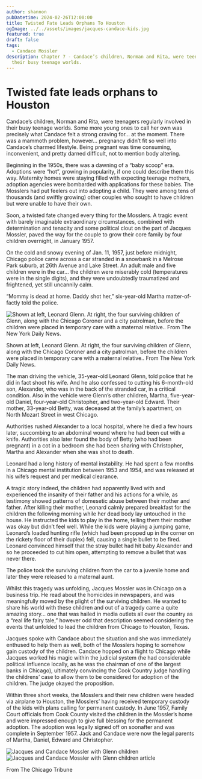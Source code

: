 ```yaml
---
author: shannon
pubDatetime: 2024-02-26T12:00:00
title: Twisted Fate Leads Orphans To Houston
ogImage: ../../assets/images/jacques-candace-kids.jpg
featured: true
draft: false
tags:
  - Candace Mossler
description: Chapter 7 - Candace’s children, Norman and Rita, were teenagers regularly involved in
  their busy teenage worlds.
---
```


# Twisted fate leads orphans to Houston
Candace’s children, Norman and Rita, were teenagers regularly involved in their busy teenage worlds. Some more young ones to call her own was precisely what Candace felt a strong craving for… at the moment. There was a mammoth problem, however… pregnancy didn’t fit so well into Candace’s charmed lifestyle. Being pregnant was time consuming, inconvenient, and pretty darned difficult, not to mention body altering. 

Beginning in the 1950s, there was a dawning of a “baby scoop” era. Adoptions were “hot”, growing in popularity, if one could describe them this way. Maternity homes were staying filled with expecting teenage mothers, adoption agencies were bombarded with applications for these babies. The Mosslers had put feelers out into adopting a child. They were among tens of thousands (and swiftly growing) other couples who sought to have children but were unable to have their own. 

Soon, a twisted fate changed every thing for the Mosslers. A tragic event with barely imaginable extraordinary circumstances, combined with determination and tenacity and some political clout on the part of Jacques Mossler, paved the way for the couple to grow their core family by four children overnight, in January 1957.

On the cold and snowy evening of Jan. 11, 1957, just before midnight, Chicago police came across a car stranded in a snowbank in a Melrose Park suburb, at 26th Avenue and Lake Street. An adult male and five children were in the car… the children were miserably cold (temperatures were in the single digits), and they were undoubtedly traumatized and frightened, yet still uncannily calm.

“Mommy is dead at home. Daddy shot her,” six-year-old Martha matter-of-factly told the police. 

![Shown at left, Leonard Glenn. At right, the four surviving children of Glenn, along with the Chicago Coroner and a city patrolman, before the children were placed in temporary care with a maternal relative.. From The New York Daily News.](@assets/images/leanard-glenn-kids.jpg)<figcaption>Shown at left, Leonard Glenn. At right, the four surviving children of Glenn, along with the Chicago Coroner and a city patrolman, before the children were placed in temporary care with a maternal relative.. From The New York Daily News.</figcaption>

The man driving the vehicle, 35-year-old Leonard Glenn, told police that he did in fact shoot his wife. And he also confessed to cutting his 6-month-old son, Alexander, who was in the back of the stranded car, in a critical condition. Also in the vehicle were Glenn’s other children, Martha, five-year-old Daniel, four-year-old Christopher, and two-year-old Edward. Their mother, 33-year-old Betty, was deceased at the family’s apartment, on North Mozart Street in west Chicago. 

Authorities rushed Alexander to a local hospital, where he died a few hours later, succombing to an abdominal wound where he had been cut with a knife. Authorities also later found the body of Betty (who had been pregnant) in a cot in a bedroom she had been sharing with Christopher, Martha and Alexander when she was shot to death. 

Leonard had a long history of mental instability. He had spent a few months in a Chicago mental institution between 1953 and 1954, and was released at his wife’s request and per medical clearance. 

A tragic story indeed, the children had apparently lived with and experienced the insanity of their father and his actions for a while, as testimony showed patterns of domesetic abuse between their mother and father. After killing their mother, Leonard calmly prepared breakfast for the children the following morning while her dead body lay untouched in the house. He instructed the kids to play in the home, telling them their mother was okay but didn’t feel well. While the kids were playing a jumping game, Leonard’s loaded hunting rifle (which had been propped up in the corner on the rickety floor of their duplex) fell, causing a single bullet to be fired. Leonard convinced himself that the stray bullet had hit baby Alexander and so he proceeded to cut him open, attempting to remove a bullet that was never there. 

The police took the surviving children from the car to a juvenile home and later they were released to a maternal aunt. 

Whilst this tragedy was unfolding, Jacques Mossler was in Chicago on a business trip. He read about the homicides in newspapers, and was meaningfully moved by the plight of the surviving children. He wanted to share his world with these children and out of a tragedy came a quite amazing story… one that was hailed in media outlets all over the country as a “real life fairy tale,” however odd that description seemed considering the events that unfolded to lead the children from Chicago to Houston, Texas. 

Jacques spoke with Candace about the situation and she was immediately enthused to help them as well, both of the Mosslers hoping to somehow gain custody of the children. Candace hopped on a flight to Chicago while Jacques worked his magic within the judicial system (he had considerable political influence locally, as he was the chairman of one of the largest banks in Chicago), ultimately convincing the Cook Country judge handling the childrens’ case to allow them to be considered for adoption of the children. The judge okayed the proposition.

Within three short weeks, the Mosslers and their new children were headed via airplane to Houston, the Mosslers’ having received temporary custody of the kids with plans calling for permanent custody. In June 1957, Family Court officials from Cook County visited the children in the Mossler’s home and were impressed enough to give full blessing for the permanent adoption. The adoption was legally signed off on soonafter and was complete in September 1957. Jack and Candace were now the legal parents of Martha, Daniel, Edward and Christopher.

![Jacques and Candace Mossler with Glenn children](@assets/images/jacques-candace-kids.jpg)
![Jacques and Candace Mossler with Glenn children article](@assets/images/glenn-tots-mosslers.jpg)
<figcaption>From The Chicago Tribune</figcaption>
